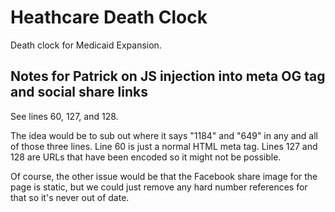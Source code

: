 # Heathcare Death Clock
Death clock for Medicaid Expansion.

## Notes for Patrick on JS injection into meta OG tag and social share links

See lines 60, 127, and 128.

The idea would be to sub out where it says "1184" and "649" in any and all of those three lines. Line 60 is just a normal HTML meta tag. Lines 127 and 128 are URLs that have been encoded so it might not be possible.

Of course, the other issue would be that the Facebook share image for the page is static, but we could just remove any hard number references for that so it's never out of date.